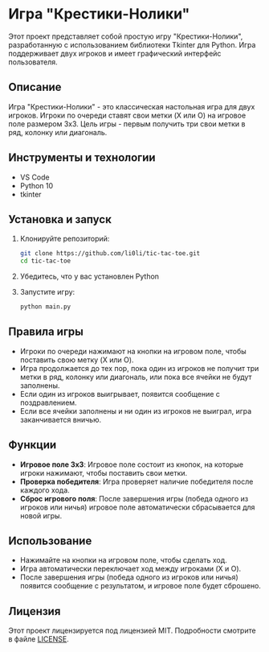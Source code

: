 # Игра "Крестики-Нолики"

Этот проект представляет собой простую игру "Крестики-Нолики", разработанную с использованием библиотеки Tkinter для Python. Игра поддерживает двух игроков и имеет графический интерфейс пользователя.

## Описание

Игра "Крестики-Нолики" - это классическая настольная игра для двух игроков. Игроки по очереди ставят свои метки (X или O) на игровое поле размером 3x3. Цель игры - первым получить три свои метки в ряд, колонку или диагональ.

## Инструменты и технологии
- VS Code
- Python 10
- tkinter

## Установка и запуск

1. Клонируйте репозиторий:
    ```bash
    git clone https://github.com/li0li/tic-tac-toe.git
    cd tic-tac-toe
    ```

2. Убедитесь, что у вас установлен Python

3. Запустите игру:
    ```bash
    python main.py
    ```

## Правила игры

- Игроки по очереди нажимают на кнопки на игровом поле, чтобы поставить свою метку (X или O).
- Игра продолжается до тех пор, пока один из игроков не получит три метки в ряд, колонку или диагональ, или пока все ячейки не будут заполнены.
- Если один из игроков выигрывает, появится сообщение с поздравлением.
- Если все ячейки заполнены и ни один из игроков не выиграл, игра заканчивается вничью.

## Функции

- **Игровое поле 3x3**: Игровое поле состоит из кнопок, на которые игроки нажимают, чтобы поставить свои метки.
- **Проверка победителя**: Игра проверяет наличие победителя после каждого хода.
- **Сброс игрового поля**: После завершения игры (победа одного из игроков или ничья) игровое поле автоматически сбрасывается для новой игры.

## Использование

- Нажимайте на кнопки на игровом поле, чтобы сделать ход.
- Игра автоматически переключает ход между игроками (X и O).
- После завершения игры (победа одного из игроков или ничья) появится сообщение с результатом, и игровое поле будет сброшено.


## Лицензия

Этот проект лицензируется под лицензией MIT. Подробности смотрите в файле [LICENSE](LICENSE).
